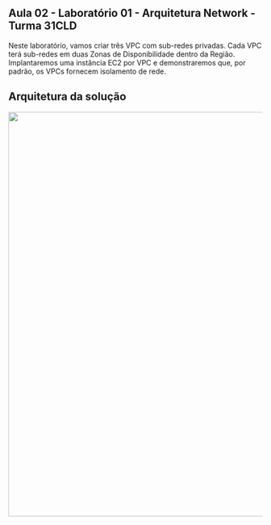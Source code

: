 ## Aula 02 - Laboratório 01 - Arquitetura Network - Turma 31CLD
Neste laboratório, vamos criar três VPC com sub-redes privadas. Cada VPC terá sub-redes em
duas Zonas de Disponibilidade dentro da Região. Implantaremos uma instância EC2 por VPC e
demonstraremos que, por padrão, os VPCs fornecem isolamento de rede.

## Arquitetura da solução

<p align="center">
<img src="./arquitetura-solucao-aula01-lab01.png" width="800px" height="auto">
</p>
